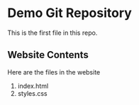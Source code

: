 # Demo Git Repository

This is the first file in this repo.

## Website Contents

Here are the files in the website

1. index.html
2. styles.css
